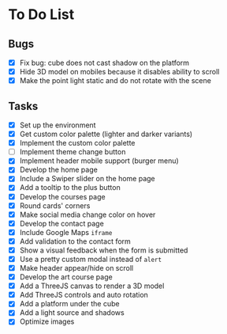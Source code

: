 # To Do List

## Bugs

- [x] Fix bug: cube does not cast shadow on the platform
- [x] Hide 3D model on mobiles because it disables ability to scroll
- [x] Make the point light static and do not rotate with the scene

## Tasks

- [x] Set up the environment
- [x] Get custom color palette (lighter and darker variants)
- [x] Implement the custom color palette
- [ ] Implement theme change button
- [x] Implement header mobile support (burger menu)
- [x] Develop the home page
- [x] Include a Swiper slider on the home page
- [x] Add a tooltip to the plus button
- [x] Develop the courses page
- [x] Round cards' corners
- [x] Make social media change color on hover
- [x] Develop the contact page
- [x] Include Google Maps `iframe`
- [x] Add validation to the contact form
- [x] Show a visual feedback when the form is submitted
- [x] Use a pretty custom modal instead of `alert`
- [x] Make header appear/hide on scroll
- [x] Develop the art course page
- [x] Add a ThreeJS canvas to render a 3D model
- [x] Add ThreeJS controls and auto rotation
- [x] Add a platform under the cube
- [x] Add a light source and shadows
- [x] Optimize images
